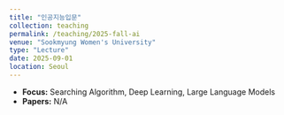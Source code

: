 ```yaml
---
title: "인공지능입문"
collection: teaching
permalink: /teaching/2025-fall-ai
venue: "Sookmyung Women's University"
type: "Lecture"
date: 2025-09-01
location: Seoul
---
```



- **Focus:** Searching Algorithm, Deep Learning, Large Language Models
- **Papers:** N/A
